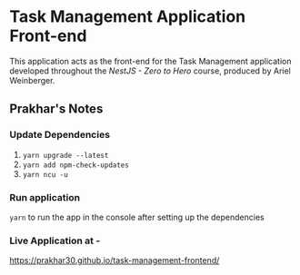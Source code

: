 # Task Management Application Front-end

This application acts as the front-end for the Task Management application developed throughout the *NestJS - Zero to Hero* course, produced by Ariel Weinberger.

## Prakhar's Notes

### Update Dependencies
1. `yarn upgrade --latest`
2. `yarn add npm-check-updates`
3. `yarn ncu -u`

### Run application
`yarn` to run the app in the console after setting up the dependencies

### Live Application at - 
https://prakhar30.github.io/task-management-frontend/
